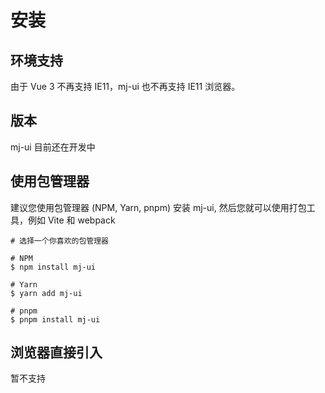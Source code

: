 # 安装

## 环境支持

由于 Vue 3 不再支持 IE11，mj-ui 也不再支持 IE11 浏览器。

## 版本

mj-ui 目前还在开发中

## 使用包管理器

建议您使用包管理器 (NPM, Yarn, pnpm) 安装 mj-ui, 然后您就可以使用打包工具，例如 Vite 和 webpack

```
# 选择一个你喜欢的包管理器

# NPM
$ npm install mj-ui

# Yarn
$ yarn add mj-ui

# pnpm
$ pnpm install mj-ui
```

## 浏览器直接引入

暂不支持

